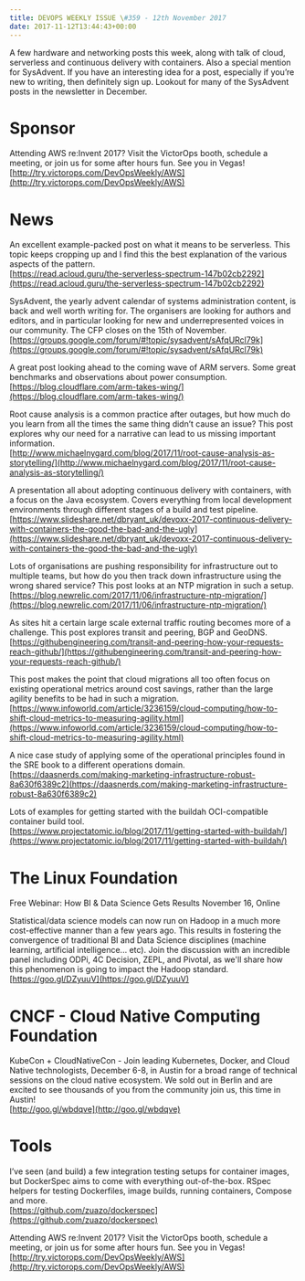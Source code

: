 ```yaml
---
title: DEVOPS WEEKLY ISSUE \#359 - 12th November 2017 
date: 2017-11-12T13:44:43+00:00
---
```


A few hardware and networking posts this week, along with talk of cloud, serverless and continuous delivery with containers. Also a special mention for SysAdvent. If you have an interesting idea for a post, especially if you’re new to writing, then definitely sign up. Lookout for many of the SysAdvent posts in the newsletter in December.


Sponsor
======

Attending AWS re:Invent 2017? Visit the VictorOps booth, schedule a meeting, or join us for some after hours fun. See you in Vegas!
<br>[http://try.victorops.com/DevOpsWeekly/AWS](http://try.victorops.com/DevOpsWeekly/AWS)


News
====

An excellent example-packed post on what it means to be serverless. This topic keeps cropping up and I find this the best explanation of the various aspects of the pattern.
<br>[https://read.acloud.guru/the-serverless-spectrum-147b02cb2292](https://read.acloud.guru/the-serverless-spectrum-147b02cb2292)


SysAdvent, the yearly advent calendar of systems administration content, is back and well worth writing for. The organisers are looking for authors and editors, and in particular looking for new and underrepresented voices in our community. The CFP closes on the 15th of November.
<br>[https://groups.google.com/forum/#!topic/sysadvent/sAfqURcl79k](https://groups.google.com/forum/#!topic/sysadvent/sAfqURcl79k)


A great post looking ahead to the coming wave of ARM servers. Some great benchmarks and observations about power consumption.
<br>[https://blog.cloudflare.com/arm-takes-wing/](https://blog.cloudflare.com/arm-takes-wing/)


Root cause analysis is a common practice after outages, but how much do you learn from all the times the same thing didn’t cause an issue? This post explores why our need for a narrative can lead to us missing important information.
<br>[http://www.michaelnygard.com/blog/2017/11/root-cause-analysis-as-storytelling/](http://www.michaelnygard.com/blog/2017/11/root-cause-analysis-as-storytelling/)


A presentation all about adopting continuous delivery with containers, with a focus on the Java ecosystem. Covers everything from local development environments through different stages of a build and test pipeline.
<br>[https://www.slideshare.net/dbryant_uk/devoxx-2017-continuous-delivery-with-containers-the-good-the-bad-and-the-ugly](https://www.slideshare.net/dbryant_uk/devoxx-2017-continuous-delivery-with-containers-the-good-the-bad-and-the-ugly)


Lots of organisations are pushing responsibility for infrastructure out to multiple teams, but how do you then track down infrastructure using the wrong shared service? This post looks at an NTP migration in such a setup.
<br>[https://blog.newrelic.com/2017/11/06/infrastructure-ntp-migration/](https://blog.newrelic.com/2017/11/06/infrastructure-ntp-migration/)


As sites hit a certain large scale external traffic routing becomes more of a challenge. This post explores transit and peering, BGP and GeoDNS.
<br>[https://githubengineering.com/transit-and-peering-how-your-requests-reach-github/](https://githubengineering.com/transit-and-peering-how-your-requests-reach-github/)


This post makes the point that cloud migrations all too often focus on existing operational metrics around cost savings, rather than the large agility benefits to be had in such a migration.
<br>[https://www.infoworld.com/article/3236159/cloud-computing/how-to-shift-cloud-metrics-to-measuring-agility.html](https://www.infoworld.com/article/3236159/cloud-computing/how-to-shift-cloud-metrics-to-measuring-agility.html)


A nice case study of applying some of the operational principles found in the SRE book to a different operations domain.
<br>[https://daasnerds.com/making-marketing-infrastructure-robust-8a630f6389c2](https://daasnerds.com/making-marketing-infrastructure-robust-8a630f6389c2)


Lots of examples for getting started with the buildah OCI-compatible container build tool.
<br>[https://www.projectatomic.io/blog/2017/11/getting-started-with-buildah/](https://www.projectatomic.io/blog/2017/11/getting-started-with-buildah/)


The Linux Foundation
====

Free Webinar: How BI & Data Science Gets Results
November 16, Online

Statistical/data science models can now run on Hadoop in a much more cost-effective manner than a few years ago. This results in fostering the convergence of traditional BI and Data Science disciplines (machine learning, artificial intelligence... etc). Join the discussion with an incredible panel including ODPi, 4C Decision, ZEPL, and Pivotal, as we'll share how this phenomenon is going to impact the Hadoop standard.
<br>[https://goo.gl/DZyuuV](https://goo.gl/DZyuuV)


CNCF - Cloud Native Computing Foundation
====

KubeCon + CloudNativeCon - Join leading Kubernetes, Docker, and Cloud Native technologists, December 6-8, in Austin for a broad range of technical sessions on the cloud native ecosystem. We sold out in Berlin and are excited to see thousands of you from the community join us, this time in Austin!
<br>[http://goo.gl/wbdqve](http://goo.gl/wbdqve)


Tools
=====

I’ve seen (and build) a few integration testing setups for container images, but DockerSpec aims to come with everything out-of-the-box. RSpec helpers for testing Dockerfiles, image builds, running containers, Compose and more.
<br>[https://github.com/zuazo/dockerspec](https://github.com/zuazo/dockerspec)


Attending AWS re:Invent 2017? Visit the VictorOps booth, schedule a meeting, or join us for some after hours fun. See you in Vegas!
<br>[http://try.victorops.com/DevOpsWeekly/AWS](http://try.victorops.com/DevOpsWeekly/AWS)





